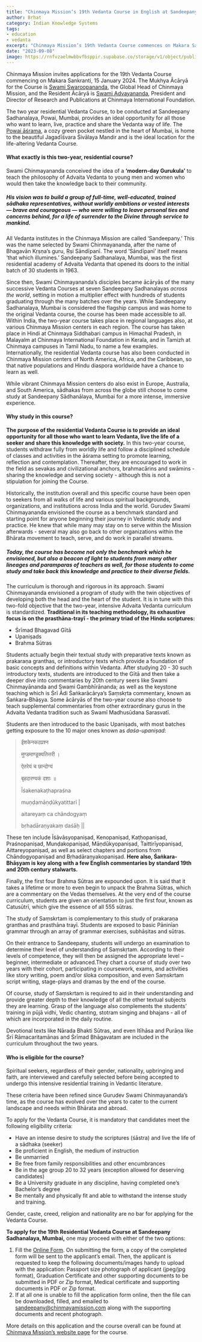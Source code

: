 ```yaml
---
title: "Chinmaya Mission’s 19th Vedanta Course in English at Sandeepany Sadhanalaya, Mumbai Part One: An Overview"
author: Bṛhat
category: Indian Knowledge Systems
tags: 
- education 
- vedanta
excerpt: "Chinmaya Mission’s 19th Vedanta Course commences on Makara Sankranti, 15 January 2024. The two-year residential course  provides an ideal opportunity for all those who want to learn, live, and practice Vedāntā."
date: "2023-09-08"
image: https://rnfvzaelmwbbvfbsppir.supabase.co/storage/v1/object/public/brhatwebsite/05dhiti/chinmayavedantacoursepartone.webp
---
```


Chinmaya Mission invites applications for the 19th Vedanta Course commencing on Makara Sankranti, 15 January 2024. The Mukhya Ācāryā for the Course is [Swami Swaroopananda](https://www.chinmayamission.com/who-we-are/swami-swaroopananda/), the Global Head of Chinmaya Mission, and the Resident Ācāryā is [Swami Advayananda](https://www.chinmayamission.com/who-we-are/acharyas/swami-advayananda/), President and Director of Research and Publications at Chinmaya International Foundation. 

The two year residential Vedanta Course, to be conducted at Sandeepany Sadhanalaya, Powai, Mumbai, provides an ideal opportunity for all those who want to learn, live, practice and share the Vedanta way of life. The [Powai āśrama](https://sandeepany.chinmayamission.com/photo-gallery/), a cozy green pocket nestled in the heart of Mumbai, is home to the beautiful Jagadīśvara Śivālaya Mandir and is the ideal location for the life-altering Vedanta Course.

#### What exactly is this two-year, residential course?

Swami Chinmayananda conceived the idea of a **‘modern-day Gurukula’** to teach the philosophy of Advaita Vedanta to young men and women who would then take the knowledge back to their community. 

##### His vision was to build a group of full-time, well-educated, trained sādhaka representatives, without worldly ambitions or vested interests — brave and courageous — who were willing to leave personal ties and concerns behind, for a life of surrender to the Divine through service to mankind.

All Vedanta institutes in the Chinmaya Mission are called ‘Sandeepany.’ This was the name selected by Swami Chinmayananda, after the name of Bhagavān Kṛṣṇa’s guru, Ṛṣi Sāndīpanī. The word ‘Sāndīpanī’ itself means ‘that which illumines.’ Sandeepany Sadhanalaya, Mumbai, was the first residential academy of Advaita Vedanta that opened its doors to the initial batch of 30 students in 1963. 

Since then, Swami Chinmayananda’s disciples became ācāryās of the many successive Vedanta Courses at seven Sandeepany Sadhanalayas _across the world_, setting in motion a multiplier effect with hundreds of students graduating through the many batches over the years. While Sandeepany Sadhanalaya, Mumbai is considered the flagship campus and was home to the original Vedanta course, the course has been made accessible to all. Within India, the two-year course takes place in regional languages also, at various Chinmaya Mission centers in each region. The course has taken place in Hindi at Chinmaya Siddhabari campus in Himachal Pradesh, in Malayalm at Chinmaya International Foundation in Kerala, and in Tamizh at Chinmaya campuses in Tamil Nadu, to name a few examples. Internationally, the residential Vedanta course has also been conducted in Chinmaya Mission centers of North America, Africa, and the Caribbean, so that native populations and Hindu diaspora worldwide have a chance to learn as well. 

While vibrant Chinmaya Mission centers do also exist in Europe, Australia, and South America, sādhakas from across the globe still choose to come study at Sandeepany Sādhanālaya, Mumbai for a more intense, immersive experience.

#### Why study in this course? 

**The purpose of the residential Vedanta Course is to provide an ideal opportunity for all those who want to learn Vedanta, live the life of a seeker and share this knowledge with society.** In this two-year course, students withdraw fully from worldly life and follow a disciplined schedule of classes and activities in the āśrama setting to promote learning, reflection and contemplation. Thereafter, they are encouraged to work in the field as sevakas and civilizational anchors, brahmacārins and swāmins - sharing the knowledge and serving society - although this is not a stipulation for joining the Course. 

Historically, the institution overall and this specific course have been open to seekers from all walks of life and various spiritual backgrounds, organizations, and institutions across India and the world. Gurudev Swami Chinmayananda envisioned the course as a benchmark standard and starting point for anyone beginning their journey in Vedantic study and practice. He knew that while many may stay on to serve within the Mission afterwards - several may also go back to other organizations within the Bhārata movement to teach, serve, and do work in parallel streams. 

##### Today, the course has become not only the benchmark which he envisioned, but also a beacon of light to students from many other lineages and _paramparas_ of teachers as well, for those students to come study and take back this knowledge and practice to their diverse fields.

The curriculum is thorough and rigorous in its approach. Swami Chinmayananda envisioned a program of study with the twin objectives of developing both the head and the heart of the student. It is in tune with this two-fold objective that the two-year, intensive Advaita Vedanta curriculum is standardized. **Traditional in its teaching methodology, its exhaustive focus is on the prasthāna-trayī - the primary triad of the Hindu scriptures:**

* Śrīmad Bhagavad Gītā
* Upaniṣads
* Brahma Sūtras

Students actually begin their textual study with preparative texts known as prakaraṇa granthas, or introductory texts which provide a foundation of basic concepts and definitions within Vedanta. After studying 20 - 30 such introductory texts, students are introduced to the Gītā and then take a deeper dive into commentaries by 20th century seers like Swami Chinmayānanda and Swami Gambhīrānanda; as well as the keystone teaching which is Śrī Ādi Śaṅkarācārya’s Saṃskṛta commentary, known as Śaṅkara-Bhāṣya. Some ācāryās of the two-year course also choose to teach supplemental commentaries from other extraordinary gurus in the Advaita Vedanta tradition such as Swamī Madhusūdana Sarasvatī.

Students are then introduced to the basic Upaniṣads, with most batches getting exposure to the 10 major ones known as _daśa-upaniṣad_:

>ईशकेनकठप्रश्न
>
>मुण्डमाण्डूक्यतित्तरी ।
>
>ऐतरेयं च छान्दोग्यं 
>
>बृहदारण्यकं दशाः ॥
>
>Īśakenakaṭhapraśna
>
>muṇḍamāṇḍūkyatittarī |
>
>aitareyaṃ ca chāndogyaṃ 
>
>bṛhadāraṇyakaṃ daśāḥ ||

These ten include Īśāvāsyopaniṣad, Kenopaniṣad, Kaṭḥopaniṣad, Praśnopaniṣad, Munḍakopaniṣad, Māṇdūkyopaniṣad, Taittirīyopaniṣad, Aittareyopaniṣad, as well as select chapters and portions from Chāndogyopaniṣad and Bṛhadāraṇyakopaniṣad. **Here also, Śaṅkara-Bhāṣyam is key along with a few English commentaries by standard 19th and 20th century stalwarts.**

Finally, the first four Brahma Sūtras are expounded upon. It is said that it takes a lifetime or more to even begin to unpack the Brahma Sūtras, which are a commentary on the Vedas themselves. At the very end of the course curriculum, students are given an orientation to just the first four, known as Catusūtrī, which give the essence of all 555 sūtras. 

The study of Saṃskrtam is complementary to this study of prakaraṇa granthas and prasthāna trayī. Students are exposed to basic Pāninīan grammar through an array of grammar exercises, subhāṣitas and sūtras. 

On their entrance to Sandeepany, students will undergo an examination to determine their level of understanding of Saṃskṛtam. According to their levels of competence, they will then be assigned the appropriate level – beginner, intermediate or advanced.They chart a course of study over two years with their cohort, participating in coursework, exams, and activities like story writing, poem and/or śloka composition, and even Saṃskrtam script writing, stage-plays and dramas by the end of the course.

Of course, study of Saṃskrtam is required to aid in their understanding and provide greater depth to their knowledge of all the other textual subjects they are learning. Grasp of the language also complements the students’ training in pūjā vidhi, Vedic chanting, stotram singing and bhajans - all of which are incorporated in the daily routine. 

Devotional texts like Nārada Bhakti Sūtras, and even Itīhāsa and Purāṇa like Śrī Rāmacaritamānas and Śrīmad Bhāgavatam are included in the curriculum throughout the two years. 

#### Who is eligible for the course?

Spiritual seekers, regardless of their gender, nationality, upbringing and faith, are interviewed and carefully selected before being accepted to undergo this intensive residential training in Vedantic literature. 

These criteria have been refined since Gurudev Swami Chinmayananda’s time, as the course has evolved over the years to cater to the current landscape and needs within Bhārata and abroad. 

To apply for the Vedanta Course, it is mandatory that candidates meet the following eligibility criteria:

* Have an intense desire to study the scriptures (śāstra) and live the life of a sādhaka (seeker)
* Be proficient in English, the medium of instruction
* Be unmarried
* Be free from family responsibilities and other encumbrances
* Be in the age group 20 to 32 years (exception allowed for deserving candidates)
* Be a University graduate in any discipline, having completed one’s Bachelor’s degree
* Be mentally and physically fit and able to withstand the intense study and training.

Gender, caste, creed, religion and nationality are no bar for applying for the Vedanta Course.

**To apply for the 19th Residential Vedanta Course at Sandeepany Sadhanalaya, Mumbai,** one may proceed with either of the two options:

1. Fill the [Online Form](https://cvforms.chinmayamission.com/ChinmayaMission/form/ApplicationFormForVedantaCourse/formperma/5HU6c_AJhEyYkejxtsYQCx-K6VZLprLtkClx-mTzhLg). On submitting the form, a copy of the completed form will be sent to the applicant’s email. Then, the applicant is requested to keep the following documents/images handy to upload with the application: Passport size photograph of applicant (jpeg/jpg format), Graduation Certificate and other supporting documents to be submitted in PDF or Zip format, Medical certificate and supporting documents in PDF or Zip format.
2.  If at all one is unable to fill the application form online, then the file can be downloaded, filled, and emailed to [sandeepany@chinmayamission.com](https://mail.google.com/mail/?view=cm&fs=1&tf=1&to=sandeepany@chinmayamission.com) along with the supporting documents and recent photograph.

More details on this application and the course overall can be found at [Chinmaya Mission’s website page](https://sandeepany.chinmayamission.com/?gclid=CjwKCAjw3dCnBhBCEiwAVvLcuxShzSFdQ3wGk-6mffnJekDkvwUuCz0W-iQvnvBSJoY0GhFVJ8qHmRoCz88QAvD_BwE) for the course.

